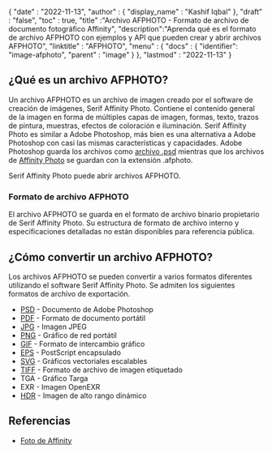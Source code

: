{
  "date" : "2022-11-13",
  "author" : {
    "display_name" : "Kashif Iqbal"
},
  "draft" : "false",
  "toc" : true,
  "title" :"Archivo AFPHOTO - Formato de archivo de documento fotográfico Affinity",
  "description":"Aprenda qué es el formato de archivo AFPHOTO con ejemplos y API que pueden crear y abrir archivos AFPHOTO",
  "linktitle" : "AFPHOTO",
  "menu" : {
    "docs" : {
      "identifier": "image-afphoto",
      "parent" : "image"
}
},
  "lastmod" : "2022-11-13"
}

## ¿Qué es un archivo AFPHOTO?

Un archivo AFPHOTO es un archivo de imagen creado por el software de creación de imágenes, Serif Affinity Photo. Contiene el contenido general de la imagen en forma de múltiples capas de imagen, formas, texto, trazos de pintura, muestras, efectos de coloración e iluminación. Serif Affinity Photo es similar a Adobe Photoshop, más bien es una alternativa a Adobe Photoshop con casi las mismas características y capacidades. Adobe Photoshop guarda los archivos como [archivo .psd](/es/image/psd/) mientras que los archivos de [Affinity Photo](https://affinity.serif.com/en-gb/photo/) se guardan con la extensión .afphoto.

Serif Affinity Photo puede abrir archivos AFPHOTO.

### Formato de archivo AFPHOTO

El archivo AFPHOTO se guarda en el formato de archivo binario propietario de Serif Affinity Photo. Su estructura de formato de archivo interno y especificaciones detalladas no están disponibles para referencia pública.

## ¿Cómo convertir un archivo AFPHOTO?

Los archivos AFPHOTO se pueden convertir a varios formatos diferentes utilizando el software Serif Affinity Photo. Se admiten los siguientes formatos de archivo de exportación.

* [PSD](/es/image/psd/) - Documento de Adobe Photoshop
* [PDF](/es/pdf/) - Formato de documento portátil
* [JPG](/es/image/jpeg/) - Imagen JPEG
* [PNG](/es/image/png/) - Gráfico de red portátil
* [GIF](/es/image/gif/) - Formato de intercambio gráfico
* [EPS](/es/page-description-language/eps/) - PostScript encapsulado
* [SVG](/es/page-description-language/svg/) - Gráficos vectoriales escalables
* [TIFF](/es/image/tiff/) - Formato de archivo de imagen etiquetado
* TGA - Gráfico Targa
* EXR - Imagen OpenEXR
* [HDR](/es/image/hdr/) - Imagen de alto rango dinámico

## Referencias

* [Foto de Affinity](https://affinity.serif.com/en-gb/photo/)

